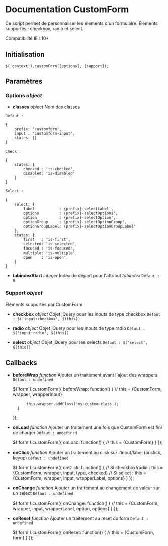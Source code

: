 # Documentation CustomForm

Ce script permet de personnaliser les éléments d'un formulaire. Éléments supportés : checkbox, radio et select.

Compatibilité IE : 10+


## Initialisation

    $('context').customForm([options], [support]);


## Paramètres

### Options _object_

* **classes** _object_
Nom des classes

`Défaut :`

    {
        prefix: 'customform',
        input : 'customform-input',
        states: {}
    }

`Check :`

    {
        states: {
            checked : 'is-checked',
            disabled: 'is-disabled'
        }
    }

`Select :`

    {
        select: {
            label           : {prefix}-selectLabel',
            options         : {prefix}-selectOptions',
            option          : {prefix}-selectOption',
            optionGroup     : {prefix}-selectOptionGroup',
            optionGroupLabel: {prefix}-selectOptionGroupLabel'
        },
        states: {
            first   : 'is-first',
            selected: 'is-selected',
            focused : 'is-focused',
            multiple: 'is-multiple',
            open    : 'is-open'
        }
    }

* **tabindexStart** _integer_
Index de départ pour l'attribut _tabindex_
`Défaut : 0`

### Support _object_

Éléments supportés par CustomForm

* **checkbox** _object_
Objet jQuery pour les inputs de type checkbox
`Défaut : $('input:checkbox', $(this))`

* **radio** _object_
Objet jQuery pour les inputs de type radio
`Défaut : $('input:radio', $(this))`

* **select** _object_
Objet jQuery pour les selects
`Défaut : $('select', $(this))`


## Callbacks

* **beforeWrap** _function_
Ajouter un traitement avant l'ajout des wrappers
`Défaut : undefined`

    $('form').customForm({
        beforeWrap: function() {
            // this = {CustomForm, wrapper, wrapperInput}
        
            this.wrapper.addClass('my-custom-class');
        }
    });

* **onLoad** _function_
Ajouter un traitement une fois que CustomForm est fini de charger
`Défaut : undefined`

    $('form').customForm({
        onLoad: function() {
            // this = {CustomForm}
        }
    });

* **onClick** _function_
Ajouter un traitement au click sur l'input/label (onclick, keyup)
`Défaut : undefined`

    $('form').customForm({
        onClick: function() {
            // Si checkbox/radio : this = {CustomForm, wrapper, input, type, checked}
            // Si select : this = {CustomForm, wrapper, input, wrapperLabel, options}
        }
    });


* **onChange** _function_
Ajouter un traitement au changement de valeur sur un select
`Défaut : undefined`

    $('form').customForm({
        onChange: function() {
            // this = {CustomForm, wrapper, input, wrapperLabel, option, options}
        }
    });

* **onReset** _function_
Ajouter un traitement au reset du form
`Défaut : undefined`

    $('form').customForm({
        onReset: function() {
            // this = {CustomForm, form}
        }
    });